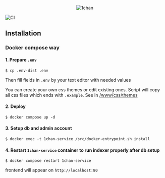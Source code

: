 <p align="center">
    <img src="https://raw.githubusercontent.com/rsddsdr/1chan/master/www/img/ogol.png" alt="1chan">
</p>

![CI](https://img.shields.io/github/actions/workflow/status/rsddsdr/rsddsdr/build.yml?label=CI&logo=github&style=for-the-badge)

## Installation

### Docker compose way

#### 1. Prepare `.env`
```
$ cp .env-dist .env
```
Then fill fields in `.env` by your text editor with needed values

You can create your own css themes or edit existing ones. Script will copy all css files which ends with `.example`. See in [/www/css/themes](https://github.com/rsddsdr/1chan-docker/tree/master/www/css/themes)

#### 2. Deploy
```
$ docker compose up -d
```

#### 3. Setup db and admin account
```
$ docker exec -t 1chan-service /src/docker-entrypoint.sh install
```

#### 4. Restart `1chan-service` container to run indexer properly after db setup
```
$ docker compose restart 1chan-service
```

frontend will appear on `http://localhost:80`
